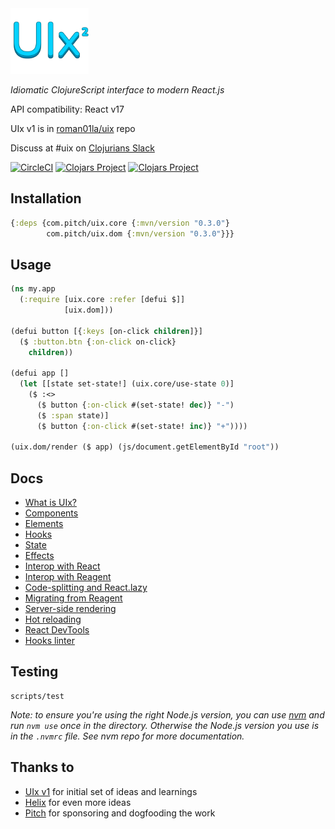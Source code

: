 <img src="logo.png" width="125" />

_Idiomatic ClojureScript interface to modern React.js_

API compatibility: React v17

UIx v1 is in [roman01la/uix](https://github.com/roman01la/uix) repo

Discuss at #uix on [Clojurians Slack](http://clojurians.net)

[![CircleCI](https://circleci.com/gh/pitch-io/uix.svg?style=svg)](https://circleci.com/gh/pitch-io/uix)
[![Clojars Project](https://img.shields.io/clojars/v/com.pitch/uix.core.svg)](https://clojars.org/com.pitch/uix.core)
[![Clojars Project](https://img.shields.io/clojars/v/com.pitch/uix.dom.svg)](https://clojars.org/com.pitch/uix.dom)

## Installation

```clj
{:deps {com.pitch/uix.core {:mvn/version "0.3.0"}
        com.pitch/uix.dom {:mvn/version "0.3.0"}}}
```

## Usage

```clj
(ns my.app
  (:require [uix.core :refer [defui $]]
            [uix.dom]))

(defui button [{:keys [on-click children]}]
  ($ :button.btn {:on-click on-click}
    children))

(defui app []
  (let [[state set-state!] (uix.core/use-state 0)]
    ($ :<>
      ($ button {:on-click #(set-state! dec)} "-")
      ($ :span state)]
      ($ button {:on-click #(set-state! inc)} "+"))))

(uix.dom/render ($ app) (js/document.getElementById "root"))
```

## Docs

- [What is UIx?](/docs/what-is-uix.md)
- [Components](/docs/components.md)
- [Elements](/docs/elements.md)
- [Hooks](/docs/hooks.md)
- [State](/docs/state.md)
- [Effects](/docs/effects.md)
- [Interop with React](/docs/interop-with-react.md)
- [Interop with Reagent](/docs/interop-with-reagent.md)
- [Code-splitting and React.lazy](/docs/code-splitting.md)
- [Migrating from Reagent](/docs/migrating-from-reagent.md)
- [Server-side rendering](/docs/server-side-rendering.md)
- [Hot reloading](/docs/hot-reloading.md)
- [React DevTools](/docs/react-devtools.md)
- [Hooks linter](/docs/hooks-linter.md)

## Testing

```
scripts/test
```

_Note: to ensure you're using the right Node.js version, you can use [nvm](https://github.com/nvm-sh/nvm) and run `nvm use`
once in the directory. Otherwise the Node.js version you use is in the `.nvmrc` file. See nvm repo for more documentation._

## Thanks to
- [UIx v1](https://github.com/roman01la/uix) for initial set of ideas and learnings
- [Helix](https://github.com/lilactown/helix) for even more ideas
- [Pitch](https://github.com/pitch-io) for sponsoring and dogfooding the work
